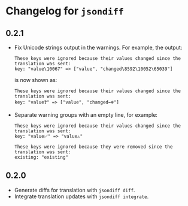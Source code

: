 # Changelog for `jsondiff`

## 0.2.1

* Fix Unicode strings output in the warnings. For example, the output:

    ```
    These keys were ignored because their values changed since the translation was sent:
    key: "value\10067" => ["value", "changed\8592\10052\65039"]
    ```

    is now shown as:

    ```
    These keys were ignored because their values changed since the translation was sent:
    key: "value❓" => ["value", "changed←❄️"]
    ```

* Separate warning groups with an empty line, for example:

    ```
    These keys were ignored because their values changed since the translation was sent:
    key: "value✅" => "value⚠️"

    These keys were ignored because they were removed since the translation was sent:
    existing: "existing"
    ```

## 0.2.0

* Generate diffs for translation with `jsondiff diff`.
* Integrate translation updates with `jsondiff integrate`.

